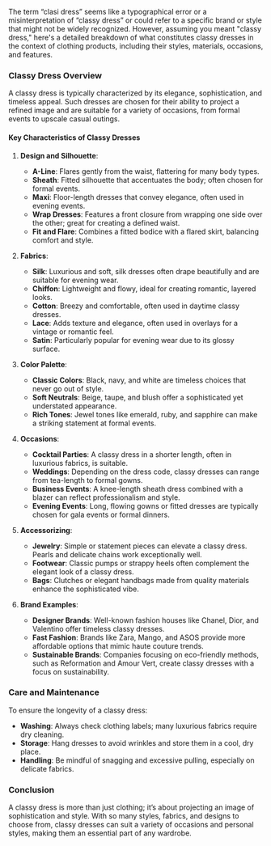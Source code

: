 The term “clasi dress” seems like a typographical error or a misinterpretation of “classy dress” or could refer to a specific brand or style that might not be widely recognized. However, assuming you meant "classy dress," here's a detailed breakdown of what constitutes classy dresses in the context of clothing products, including their styles, materials, occasions, and features.

### Classy Dress Overview

A classy dress is typically characterized by its elegance, sophistication, and timeless appeal. Such dresses are chosen for their ability to project a refined image and are suitable for a variety of occasions, from formal events to upscale casual outings.

#### Key Characteristics of Classy Dresses

1. **Design and Silhouette**:
   - **A-Line**: Flares gently from the waist, flattering for many body types.
   - **Sheath**: Fitted silhouette that accentuates the body; often chosen for formal events.
   - **Maxi**: Floor-length dresses that convey elegance, often used in evening events.
   - **Wrap Dresses**: Features a front closure from wrapping one side over the other; great for creating a defined waist.
   - **Fit and Flare**: Combines a fitted bodice with a flared skirt, balancing comfort and style.

2. **Fabrics**:
   - **Silk**: Luxurious and soft, silk dresses often drape beautifully and are suitable for evening wear.
   - **Chiffon**: Lightweight and flowy, ideal for creating romantic, layered looks.
   - **Cotton**: Breezy and comfortable, often used in daytime classy dresses.
   - **Lace**: Adds texture and elegance, often used in overlays for a vintage or romantic feel.
   - **Satin**: Particularly popular for evening wear due to its glossy surface.

3. **Color Palette**:
   - **Classic Colors**: Black, navy, and white are timeless choices that never go out of style.
   - **Soft Neutrals**: Beige, taupe, and blush offer a sophisticated yet understated appearance.
   - **Rich Tones**: Jewel tones like emerald, ruby, and sapphire can make a striking statement at formal events.

4. **Occasions**:
   - **Cocktail Parties**: A classy dress in a shorter length, often in luxurious fabrics, is suitable.
   - **Weddings**: Depending on the dress code, classy dresses can range from tea-length to formal gowns.
   - **Business Events**: A knee-length sheath dress combined with a blazer can reflect professionalism and style.
   - **Evening Events**: Long, flowing gowns or fitted dresses are typically chosen for gala events or formal dinners.

5. **Accessorizing**:
   - **Jewelry**: Simple or statement pieces can elevate a classy dress. Pearls and delicate chains work exceptionally well.
   - **Footwear**: Classic pumps or strappy heels often complement the elegant look of a classy dress.
   - **Bags**: Clutches or elegant handbags made from quality materials enhance the sophisticated vibe.

6. **Brand Examples**:
   - **Designer Brands**: Well-known fashion houses like Chanel, Dior, and Valentino offer timeless classy dresses.
   - **Fast Fashion**: Brands like Zara, Mango, and ASOS provide more affordable options that mimic haute couture trends.
   - **Sustainable Brands**: Companies focusing on eco-friendly methods, such as Reformation and Amour Vert, create classy dresses with a focus on sustainability.

### Care and Maintenance

To ensure the longevity of a classy dress:
- **Washing**: Always check clothing labels; many luxurious fabrics require dry cleaning.
- **Storage**: Hang dresses to avoid wrinkles and store them in a cool, dry place.
- **Handling**: Be mindful of snagging and excessive pulling, especially on delicate fabrics.

### Conclusion

A classy dress is more than just clothing; it’s about projecting an image of sophistication and style. With so many styles, fabrics, and designs to choose from, classy dresses can suit a variety of occasions and personal styles, making them an essential part of any wardrobe.